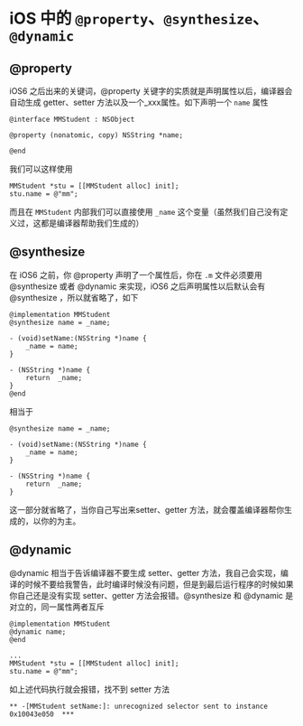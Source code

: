 # iOS 中的 `@property`、`@synthesize`、`@dynamic`
## @property
iOS6 之后出来的关键词，@property 关键字的实质就是声明属性以后，编译器会自动生成 getter、setter 方法以及一个_xxx属性。如下声明一个 `name` 属性
```objc
@interface MMStudent : NSObject

@property (nonatomic, copy) NSString *name;

@end
```
我们可以这样使用
```objc
MMStudent *stu = [[MMStudent alloc] init];
stu.name = @"mm";
```
而且在 `MMStudent` 内部我们可以直接使用 `_name` 这个变量（虽然我们自己没有定义过，这都是编译器帮助我们生成的）
## @synthesize
在 iOS6 之前，你 @property 声明了一个属性后，你在 `.m` 文件必须要用 @synthesize  或者 @dynamic 来实现，iOS6 之后声明属性以后默认会有 @synthesize ，所以就省略了，如下
```objc
@implementation MMStudent
@synthesize name = _name;

- (void)setName:(NSString *)name {
    _name = name;
}

- (NSString *)name {
    return  _name;
}
@end
```
相当于
```objc
@synthesize name = _name;

- (void)setName:(NSString *)name {
    _name = name;
}

- (NSString *)name {
    return  _name;
}
```
这一部分就省略了，当你自己写出来setter、getter 方法，就会覆盖编译器帮你生成的，以你的为主。

## @dynamic
@dynamic 相当于告诉编译器不要生成 setter、getter 方法，我自己会实现，编译的时候不要给我警告，此时编译时候没有问题，但是到最后运行程序的时候如果你自己还是没有实现 setter、getter 方法会报错。@synthesize 和 @dynamic 是对立的，同一属性两者互斥
```objc
@implementation MMStudent
@dynamic name;
@end

...
MMStudent *stu = [[MMStudent alloc] init];
stu.name = @"mm";
```
如上述代码执行就会报错，找不到 setter 方法
```objc
** -[MMStudent setName:]: unrecognized selector sent to instance 0x10043e050  ***
```
